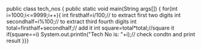 public class tech_nos
{
    public static void main(String args[])
{
 for(int i=1000;i<=9999;i++){
int firsthalf=i/100;// to extract first two digits
int secondhalf=i%100;// to extract third fourth digits
int total=firsthalf+secondhalf;// add it 
int square=total*total;//square it
if(square==i) System.out.println("Tech No is: "+i);// check condtn and print result
 }}}
